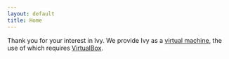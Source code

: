 ```yaml
---
layout: default
title: Home
---
```

Thank you for your interest in Ivy. We provide Ivy as a [virtual machine](http://www.cs.tau.ac.il/~odedp/ivyvm.tar.bz2), the use of which requires [VirtualBox](https://www.virtualbox.org).